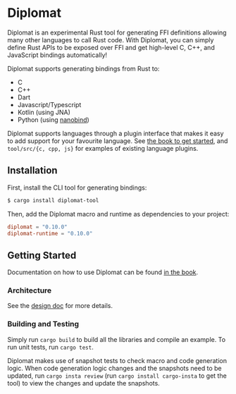 # Diplomat
Diplomat is an experimental Rust tool for generating FFI definitions allowing many other languages to call Rust code. With Diplomat, you can simply define Rust APIs to be exposed over FFI and get high-level C, C++, and JavaScript bindings automatically!

Diplomat supports generating bindings from Rust to:
- C
- C++
- Dart
- Javascript/Typescript
- Kotlin (using JNA)
- Python (using [nanobind](https://nanobind.readthedocs.io/en/latest/index.html))

Diplomat supports languages through a plugin interface that makes it easy to add support for your favourite language. See [the book to get started](https://rust-diplomat.github.io/book/developer.html), and `tool/src/{c, cpp, js}` for examples of existing language plugins.

## Installation
First, install the CLI tool for generating bindings:
```bash
$ cargo install diplomat-tool
```

Then, add the Diplomat macro and runtime as dependencies to your project:
```toml
diplomat = "0.10.0"
diplomat-runtime = "0.10.0"
```

## Getting Started

Documentation on how to use Diplomat can be found [in the book](https://rust-diplomat.github.io/book/).

### Architecture
See the [design doc](docs/design_doc.md) for more details.

### Building and Testing
Simply run `cargo build` to build all the libraries and compile an example. To run unit tests, run `cargo test`.

Diplomat makes use of snapshot tests to check macro and code generation logic. When code generation logic changes and the snapshots need to be updated, run `cargo insta review` (run `cargo install cargo-insta` to get the tool) to view the changes and update the snapshots.
